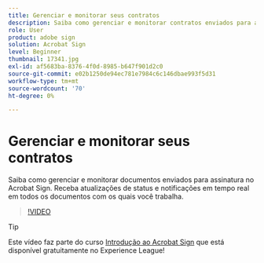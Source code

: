```yaml
---
title: Gerenciar e monitorar seus contratos
description: Saiba como gerenciar e monitorar contratos enviados para assinatura no Acrobat Sign
role: User
product: adobe sign
solution: Acrobat Sign
level: Beginner
thumbnail: 17341.jpg
exl-id: af5683ba-8376-4f0d-8985-b647f901d2c0
source-git-commit: e02b1250de94ec781e7984c6c146dbae993f5d31
workflow-type: tm+mt
source-wordcount: '70'
ht-degree: 0%

---
```


# Gerenciar e monitorar seus contratos

Saiba como gerenciar e monitorar documentos enviados para assinatura no Acrobat Sign. Receba atualizações de status e notificações em tempo real em todos os documentos com os quais você trabalha.

>[!VIDEO](https://video.tv.adobe.com/v/338695?hidetitle=true)

>[!TIP]
>
>Este vídeo faz parte do curso [Introdução ao Acrobat Sign](https://experienceleague.adobe.com/?recommended=Sign-U-1-2020.1) que está disponível gratuitamente no Experience League!
